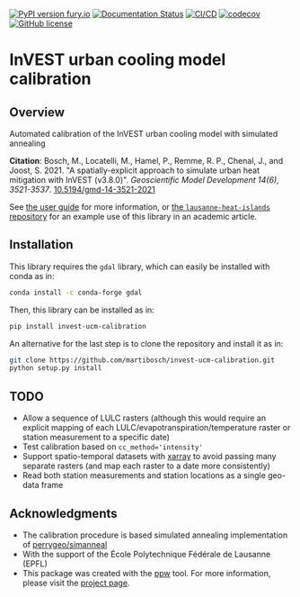 [![PyPI version fury.io](https://badge.fury.io/py/invest-ucm-calibration.svg)](https://pypi.python.org/pypi/invest-ucm-calibration/)
[![Documentation Status](https://readthedocs.org/projects/invest-ucm-calibration/badge/?version=latest)](https://invest-ucm-calibration.readthedocs.io/en/latest/?badge=latest)
[![CI/CD](https://github.com/martibosch/invest-ucm-calibration/actions/workflows/dev.yml/badge.svg)](https://github.com/martibosch/invest-ucm-calibration/blob/main/.github/workflows/dev.yml)
[![codecov](https://codecov.io/gh/martibosch/invest-ucm-calibration/branch/main/graph/badge.svg)](https://codecov.io/gh/martibosch/invest-ucm-calibration)
[![GitHub license](https://img.shields.io/github/license/martibosch/invest-ucm-calibration.svg)](https://github.com/martibosch/invest-ucm-calibration/blob/master/LICENSE)

# InVEST urban cooling model calibration

## Overview

Automated calibration of the InVEST urban cooling model with simulated annealing

**Citation**: Bosch, M., Locatelli, M., Hamel, P., Remme, R. P., Chenal, J., and Joost, S. 2021. "A spatially-explicit approach to simulate urban heat mitigation with InVEST (v3.8.0)". *Geoscientific Model Development 14(6), 3521-3537*. [10.5194/gmd-14-3521-2021](https://doi.org/10.5194/gmd-14-3521-2021)

See [the user guide](https://invest-ucm-calibration.readthedocs.io/en/latest/user-guide.html) for more information, or [the `lausanne-heat-islands` repository](https://github.com/martibosch/lausanne-heat-islands) for an example use of this library in an academic article.

## Installation

This library requires the `gdal` library, which can easily be installed with conda as in:

```bash
conda install -c conda-forge gdal
```

Then, this library can be installed as in:

```bash
pip install invest-ucm-calibration
```

An alternative for the last step is to clone the repository and install it as in:

```bash
git clone https://github.com/martibosch/invest-ucm-calibration.git
python setup.py install
```

## TODO

- Allow a sequence of LULC rasters (although this would require an explicit mapping of each LULC/evapotranspiration/temperature raster or station measurement to a specific date)
- Test calibration based on `cc_method='intensity'`
- Support spatio-temporal datasets with [xarray](http://xarray.pydata.org) to avoid passing many separate rasters (and map each raster to a date more consistently)
- Read both station measurements and station locations as a single geo-data frame

## Acknowledgments

- The calibration procedure is based simulated annealing implementation of [perrygeo/simanneal](https://github.com/perrygeo/simanneal)
- With the support of the École Polytechnique Fédérale de Lausanne (EPFL)
- This package was created with the [ppw](https://zillionare.github.io/python-project-wizard) tool. For more information, please visit the [project page](https://zillionare.github.io/python-project-wizard/).
